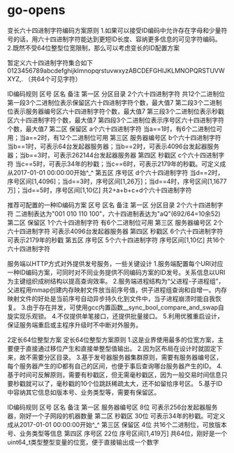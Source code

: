 # go-opens
变长六十四进制字符编码方案原则
1.如果可以接受ID编码中允许存在字母和少量符号的话，用六十四进制字符能达到更短ID长度、容纳更多信息的可见字符编码。
2.既然不受64位整型位宽限制，那么可以考虑变长的ID配置方案

暂定义六十四进制字符集合如下
0123456789abcdefghijklmnopqrstuvwxyzABCDEFGHIJKLMNOPQRSTUVWXYZ,.
（共64个可见字符）

ID编码规则
区号	区名	备注
第一区	分区目录	2个六十四进制字符	共12个二进制位
第一段3个二进制位表示保留区六十四进制字符个数，最大值7
第二段3个二进制位表示服务器编号区六十四进制字符个数，最大值7
第三段3个二进制位表示秒戳区六十四进制字符个数，最大值7
第四段3个二进制位表示序号区六十四进制字符个数，最大值7
第二区	保留区	a个六十四进制字符
当a==1时，有6个二进制位可用；当a==2时，有12个二进制位可用
第三区	服务器编号区	b个六十四进制字符
当b==1时，可表示64台发起器服务器；当b==2时，可表示4096台发起器服务器；当b==3时，可表示262144台发起器服务器
第四区	秒戳区	c个六十四进制字符
当c==5时，可表示34年的秒戳；当c==6时，可表示2179年的秒戳。可定义成从2017-01-01 00:00:00开始^_^
第五区	序号区	d个六十四进制字符
当d==2时，序号区间[1,4096]；当d==3时，序号区间[1,26万]；当d==4时，序号区间[1,1677万]；当d==5时，序号区间[1,10亿]
		共2+a+b+c+d个六十四进制字符

推荐可配置的一种ID编码方案
区号	区名	备注
第一区	分区目录	2个六十四进制字符
二进制表达为"001 010 110 100"，六十四进制表达为"aQ"(692/64=10余52)
第二区	保留区	1个六十四进制字符
有6个二进制位可用
第三区	服务器编号区	2个六十四进制字符
可表示4096台发起器服务器
第四区	秒戳区	6个六十四进制字符
可表示2179年的秒戳
第五区	序号区	5个六十四进制字符
序号区间[1,10亿]
		共16个六十四进制字符

服务端以HTTP方式对外提供发号服务，一些关键设计
1.服务端配置每个URI对应一种ID编码方案，可同时对不同业务提供不同编码方案的ID发号。关系信息以URI为主键组织成树结构以提高查询效率。
2.服务端进程结构为“父进程-子进程组”，父进程用mmap创建内存映射文件放当前序号值，供子进程组查询和自增一。内存映射文件的好处是当前序号自动异步持久化到文件中，当子进程崩溃时能自我恢复。
3.由于存在并发，可使用gcc内置函数__sync_bool_compare_and_swap自旋实现乐观锁。
4.不仅提供单笔接口，还提供批量接口。
5.利用优雅重启设计，保证服务端重启或主程序升级时不中断对外服务。

2定长64位整型方案
定长64位整型方案原则
1.这是业界使用最多的位宽方案，主要便于直接通过移位产生和直接单整型值输出。
2.因为区布局在设计时就固定下来，故不需要分区目录。
3.基于发号器服务器集群原则，需要有服务器编号区，每个服务器产生的ID都有自己的区间，也便于事后查询哪台服务器产生的ID。
4.基于时间可反解原则，需要有秒戳区，但无需毫秒戳区，因为一般交易时间信息只要秒戳就可以了，毫秒戳的10个位跳跃稀疏太大，还不如留给序号区。
5.基于ID中容纳其它信息如版本号、业务类型等，需要有保留区。

ID编码规则
区号	区名	备注
第一区	服务器编号区	8位
可表示256台发起器服务器，刚好一个子网段的机器数量
第二区	秒戳区	30位
可表示34年的秒戳。可定义成从2017-01-01 00:00:00开始^_^
第三区	保留区	4位
共16个二进制位，可放版本号、业务类型等信息
第四区	序号区	22位
序号区间[1,419万]
		共64位，刚好是一个uint64_t类型整型变量的位宽，便于直接输出成一个数字
